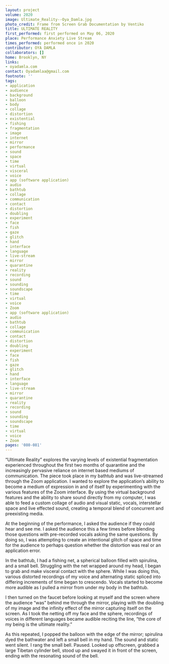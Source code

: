 ```yaml
---
layout: project
volume: 2020
image: Ultimate_Reality--Oya_Damla.jpg
photo_credit: Frame from Screen Grab Documentation by Ventiko
title: ULTIMATE REALITY
first_performed: first performed on May 06, 2020
place: Performance Anxiety Live Stream
times_performed: performed once in 2020
contributor: OYA DAMLA
collaborators: []
home: Brooklyn, NY
links:
- oyadamla.com
contact: Oyadamlaa@gmail.com
footnote: ''
tags:
- application
- audience
- background
- balloon
- body
- collage
- distortion
- existential
- fishing
- fragmentation
- image
- internet
- mirror
- performance
- sound
- space
- time
- virtual
- visceral
- voice
- app (software application)
- audio
- bathtub
- collage
- communication
- contact
- distortion
- doubling
- experiment
- face
- fish
- gaze
- glitch
- hand
- interface
- language
- live-stream
- mirror
- quarantine
- reality
- recording
- sound
- sounding
- soundscape
- time
- virtual
- voice
- Zoom
- app (software application)
- audio
- bathtub
- collage
- communication
- contact
- distortion
- doubling
- experiment
- face
- fish
- gaze
- glitch
- hand
- interface
- language
- live-stream
- mirror
- quarantine
- reality
- recording
- sound
- sounding
- soundscape
- time
- virtual
- voice
- Zoom
pages: '080-081'
---
```


“Ultimate Reality” explores the varying levels of existential fragmentation experienced throughout the first two months of quarantine and the increasingly pervasive reliance on internet based mediums of communication. The piece took place in my bathtub and was live-streamed through the Zoom application.  I wanted to explore the application’s ability to become a medium of expression in and of itself by experimenting with the various features of the Zoom interface. By using the virtual background features and the ability to share sound directly from my computer, I was able to feed a custom collage of audio and visual static, vocals, interstellar space and live effected sound, creating a temporal blend of concurrent and preexisting media. 

At the beginning of the performance, I asked the audience if they could hear and see me. I asked the audience this a few times before blending those questions with pre-recorded vocals asking the same questions. By doing so, I was attempting to create an intentional glitch of space and time for the audience to perhaps question whether the distortion was real or an application error. 

In the bathtub, I had a fishing net, a spherical balloon filled with spirulina, and a small bell. Struggling with the net wrapped around my head, I began to grab and make visceral contact with the sphere. While I was doing this, various distorted recordings of my voice and alternating static spliced into differing increments of time began to crescendo. Vocals started to become more audible as I pulled a mirror from under my body in the bathtub.

I then turned on the faucet before looking at myself and the screen where the audience “was” behind me through the mirror, playing with the doubling of my image and the infinity effect of the mirror capturing itself on the screen. As I took the netting off my face and the sphere, recordings of voices in different languages became audible reciting the line, “the core of my being is the ultimate reality.” 

As this repeated, I popped the balloon with the edge of the mirror; spirulina dyed the bathwater and left a small bell in my hand. The sound and static went silent. I rang the small bell. Paused. Looked up offscreen, grabbed a large Tibetan cylinder bell, stood up and swayed it in front of the screen, ending with the resonating sound of the bell.